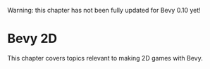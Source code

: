 Warning: this chapter has not been fully updated for Bevy 0.10 yet!

# Bevy 2D

This chapter covers topics relevant to making 2D games with Bevy.
